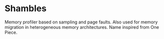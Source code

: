 # Shambles

Memory profiler based on sampling and page faults. Also used for memory migration in heterogeneous memory architectures. Name inspired from One Piece.